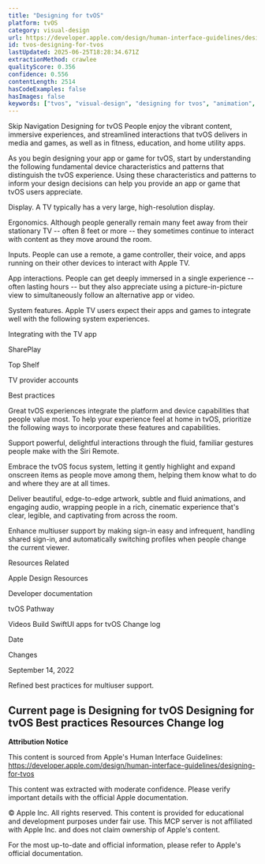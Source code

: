 ```yaml
---
title: "Designing for tvOS"
platform: tvOS
category: visual-design
url: https://developer.apple.com/design/human-interface-guidelines/designing-for-tvos
id: tvos-designing-for-tvos
lastUpdated: 2025-06-25T18:28:34.671Z
extractionMethod: crawlee
qualityScore: 0.356
confidence: 0.556
contentLength: 2514
hasCodeExamples: false
hasImages: false
keywords: ["tvos", "visual-design", "designing for tvos", "animation", "design", "gestures", "input", "navigation", "system", "apple tv"]
---
```

Skip Navigation
Designing for tvOS
People enjoy the vibrant content, immersive experiences, and streamlined interactions that tvOS delivers in media and games, as well as in fitness, education, and home utility apps.

As you begin designing your app or game for tvOS, start by understanding the following fundamental device characteristics and patterns that distinguish the tvOS experience. Using these characteristics and patterns to inform your design decisions can help you provide an app or game that tvOS users appreciate.

Display. A TV typically has a very large, high-resolution display.

Ergonomics. Although people generally remain many feet away from their stationary TV -- often 8 feet or more -- they sometimes continue to interact with content as they move around the room.

Inputs. People can use a remote, a game controller, their voice, and apps running on their other devices to interact with Apple TV.

App interactions. People can get deeply immersed in a single experience -- often lasting hours -- but they also appreciate using a picture-in-picture view to simultaneously follow an alternative app or video.

System features. Apple TV users expect their apps and games to integrate well with the following system experiences.

Integrating with the TV app

SharePlay

Top Shelf

TV provider accounts

Best practices

Great tvOS experiences integrate the platform and device capabilities that people value most. To help your experience feel at home in tvOS, prioritize the following ways to incorporate these features and capabilities.

Support powerful, delightful interactions through the fluid, familiar gestures people make with the Siri Remote.

Embrace the tvOS focus system, letting it gently highlight and expand onscreen items as people move among them, helping them know what to do and where they are at all times.

Deliver beautiful, edge-to-edge artwork, subtle and fluid animations, and engaging audio, wrapping people in a rich, cinematic experience that's clear, legible, and captivating from across the room.

Enhance multiuser support by making sign-in easy and infrequent, handling shared sign-in, and automatically switching profiles when people change the current viewer.

Resources
Related

Apple Design Resources

Developer documentation

tvOS Pathway

Videos
Build SwiftUI apps for tvOS
Change log

Date

Changes

September 14, 2022

Refined best practices for multiuser support.

Current page is Designing for tvOS
Designing for tvOS
Best practices
Resources
Change log
---

**Attribution Notice**

This content is sourced from Apple's Human Interface Guidelines: https://developer.apple.com/design/human-interface-guidelines/designing-for-tvos

This content was extracted with moderate confidence. Please verify important details with the official Apple documentation.

© Apple Inc. All rights reserved. This content is provided for educational and development purposes under fair use. This MCP server is not affiliated with Apple Inc. and does not claim ownership of Apple's content.

For the most up-to-date and official information, please refer to Apple's official documentation.
